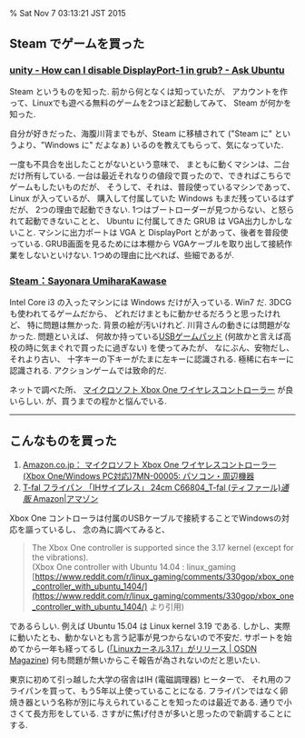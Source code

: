 % Sat Nov 7 03:13:21 JST 2015

## Steam でゲームを買った

###  [unity - How can I disable DisplayPort-1 in grub? - Ask Ubuntu](http://askubuntu.com/questions/598520/how-can-i-disable-displayport-1-in-grub)

Steam というものを知った.
前から何となくは知っていたが、
アカウントを作って、Linuxでも遊べる無料のゲームを2つほど起動してみて、
Steam が何かを知った.

自分が好きだった、海腹川背までもが、Steam に移植されて
("Steam に" というより、"Windows に" だよなぁ)
いるのを教えてもらって、気になっていた.

一度も不具合を出したことがないという意味で、
まともに動くマシンは、二台だけ所有している.
一台は最近それなりの値段で買ったので、できればこちらでゲームもしたいものだが、
そうして、それは、普段使っているマシンであって、Linux が入っているが、
購入して付属していた Windows もまだ残っているはずだが、
2つの理由で起動できない.
1つはブートローダーが見つからない、と怒られて起動できないことと、
Ubuntu に付属してきた GRUB は VGA出力しかしないこと.
マシンに出力ポートは VGA と DisplayPort とがあって、後者を普段使っている.
GRUB画面を見るためには本棚から VGAケーブルを取り出して接続作業をしないといけない.
1つめの理由に比べれば、些細であるが.


### [Steam：Sayonara UmiharaKawase](http://store.steampowered.com/app/378750/)

Intel Core i3 の入ったマシンには Windows だけが入っている.
Win7 だ.
3DCG も使われてるゲームだから、
どれだけまともに動かせるだろうと思ったけれど、
特に問題は無かった.
背景の絵が汚いけれど.
川背さんの動きには問題がなかった.
問題といえば、
何故か持っている[USBゲームパッド](http://www.amazon.co.jp/dp/B000TW9AFU)
(何故かと言えば高校の時に気まぐれで買ったに過ぎない)
を使ってみたが、
なにぶん、安物だし、それより古い、
十字キーの下キーがたまに左キーに認識される.
極稀に右キーに認識される.
アクションゲームでは致命的だ.

ネットで調べた所、
[マイクロソフト Xbox One ワイヤレスコントローラー](http://www.amazon.co.jp/dp/B00O3ZM970)
が良いらしい.
が、買うまでの程かと悩んでいる.

---

## こんなものを買った

1. [Amazon.co.jp： マイクロソフト Xbox One ワイヤレスコントローラー(Xbox One/Windows PC対応)7MN-00005: パソコン・周辺機器](http://www.amazon.co.jp/gp/product/B00O3ZM970/ref=oh_aui_detailpage_o00_s00?ie=UTF8&psc=1)
1. [T-fal フライパン 「IHサイプレス」 24cm C66804_T-fal (ティファール)_通販_ Amazon|アマゾン](http://www.amazon.co.jp/gp/product/B005I1P1TG/ref=oh_aui_detailpage_o00_s00?ie=UTF8&psc=1)

Xbox One コントローラは付属のUSBケーブルで接続することでWindowsの対応を謳っているし、
念の為に調べてみると、

> The Xbox One controller is supported since the 3.17 kernel (except for the vibrations).  
> (Xbox One controller with Ubuntu 14.04 : linux_gaming [https://www.reddit.com/r/linux_gaming/comments/330gop/xbox_one_controller_with_ubuntu_1404/](https://www.reddit.com/r/linux_gaming/comments/330gop/xbox_one_controller_with_ubuntu_1404/) より引用)

であるらしい.
例えば Ubuntu 15.04 は Linux kernel 3.19 である.
しかし、実際に動いたとも、動かないとも言う記事が見つからないので不安だ.
サポートを始めてから一年も経ってるし ([「Linuxカーネル3.17」がリリース | OSDN Magazine](https://osdn.jp/magazine/14/10/07/074100)) 何も問題が無いからこそ報告が為されないのだと思いたい.

東京に初めて引っ越した大学の宿舎はIH (電磁調理器) ヒーターで、
それ用のフライパンを買って、もう5年以上使っていることになる.
フライパンではなく卵焼き器という名称が別に与えられていることを知ったのは最近である.
通りで小さくて長方形をしている.
さすがに焦げ付きが多いと思ったので新調することにする.

